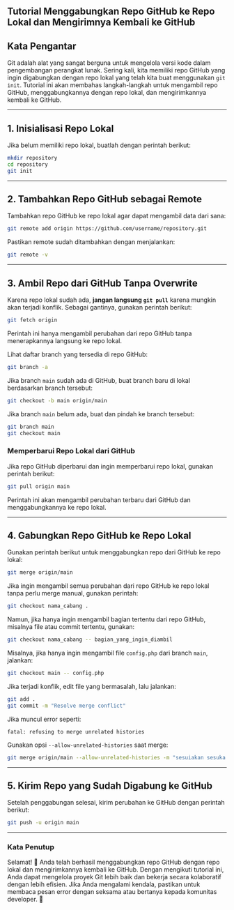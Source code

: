 ## **Tutorial Menggabungkan Repo GitHub ke Repo Lokal dan Mengirimnya Kembali ke GitHub**  

## **Kata Pengantar**  
Git adalah alat yang sangat berguna untuk mengelola versi kode dalam pengembangan perangkat lunak. Sering kali, kita memiliki repo GitHub yang ingin digabungkan dengan repo lokal yang telah kita buat menggunakan `git init`. Tutorial ini akan membahas langkah-langkah untuk mengambil repo GitHub, menggabungkannya dengan repo lokal, dan mengirimkannya kembali ke GitHub.  

---

## **1. Inisialisasi Repo Lokal**  
Jika belum memiliki repo lokal, buatlah dengan perintah berikut:  

```bash
mkdir repository
cd repository
git init
```

---

## **2. Tambahkan Repo GitHub sebagai Remote**  
Tambahkan repo GitHub ke repo lokal agar dapat mengambil data dari sana:  

```bash
git remote add origin https://github.com/username/repository.git
```

Pastikan remote sudah ditambahkan dengan menjalankan:  

```bash
git remote -v
```

---

## **3. Ambil Repo dari GitHub Tanpa Overwrite**  
Karena repo lokal sudah ada, **jangan langsung `git pull`** karena mungkin akan terjadi konflik. Sebagai gantinya, gunakan perintah berikut:  

```bash
git fetch origin
```

Perintah ini hanya mengambil perubahan dari repo GitHub tanpa menerapkannya langsung ke repo lokal.  

Lihat daftar branch yang tersedia di repo GitHub:  

```bash
git branch -a
```

Jika branch `main` sudah ada di GitHub, buat branch baru di lokal berdasarkan branch tersebut:  

```bash
git checkout -b main origin/main
```

Jika branch `main` belum ada, buat dan pindah ke branch tersebut:  

```bash
git branch main
git checkout main
```

### **Memperbarui Repo Lokal dari GitHub**
Jika repo GitHub diperbarui dan ingin memperbarui repo lokal, gunakan perintah berikut:  

```bash
git pull origin main
```

Perintah ini akan mengambil perubahan terbaru dari GitHub dan menggabungkannya ke repo lokal.  

---

## **4. Gabungkan Repo GitHub ke Repo Lokal**  
Gunakan perintah berikut untuk menggabungkan repo dari GitHub ke repo lokal:  

```bash
git merge origin/main
```

Jika ingin mengambil semua perubahan dari repo GitHub ke repo lokal tanpa perlu merge manual, gunakan perintah:

```bash
git checkout nama_cabang .
```

Namun, jika hanya ingin mengambil bagian tertentu dari repo GitHub, misalnya file atau commit tertentu, gunakan:

```bash
git checkout nama_cabang -- bagian_yang_ingin_diambil
```

Misalnya, jika hanya ingin mengambil file `config.php` dari branch `main`, jalankan:

```bash
git checkout main -- config.php
```

Jika terjadi konflik, edit file yang bermasalah, lalu jalankan:  

```bash
git add .
git commit -m "Resolve merge conflict"
```

Jika muncul error seperti:  

```
fatal: refusing to merge unrelated histories
```

Gunakan opsi `--allow-unrelated-histories` saat merge:  

```bash
git merge origin/main --allow-unrelated-histories -m "sesuiakan sesuka hati
```

---

## **5. Kirim Repo yang Sudah Digabung ke GitHub**  
Setelah penggabungan selesai, kirim perubahan ke GitHub dengan perintah berikut:  

```bash
git push -u origin main
```

---

### **Kata Penutup**  
Selamat! 🎉 Anda telah berhasil menggabungkan repo GitHub dengan repo lokal dan mengirimkannya kembali ke GitHub. Dengan mengikuti tutorial ini, Anda dapat mengelola proyek Git lebih baik dan bekerja secara kolaboratif dengan lebih efisien. Jika Anda mengalami kendala, pastikan untuk membaca pesan error dengan seksama atau bertanya kepada komunitas developer. 🚀